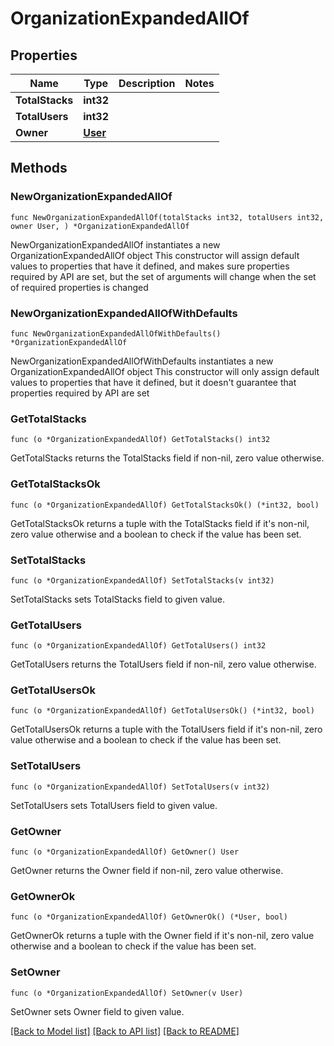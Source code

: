 # OrganizationExpandedAllOf

## Properties

Name | Type | Description | Notes
------------ | ------------- | ------------- | -------------
**TotalStacks** | **int32** |  | 
**TotalUsers** | **int32** |  | 
**Owner** | [**User**](User.md) |  | 

## Methods

### NewOrganizationExpandedAllOf

`func NewOrganizationExpandedAllOf(totalStacks int32, totalUsers int32, owner User, ) *OrganizationExpandedAllOf`

NewOrganizationExpandedAllOf instantiates a new OrganizationExpandedAllOf object
This constructor will assign default values to properties that have it defined,
and makes sure properties required by API are set, but the set of arguments
will change when the set of required properties is changed

### NewOrganizationExpandedAllOfWithDefaults

`func NewOrganizationExpandedAllOfWithDefaults() *OrganizationExpandedAllOf`

NewOrganizationExpandedAllOfWithDefaults instantiates a new OrganizationExpandedAllOf object
This constructor will only assign default values to properties that have it defined,
but it doesn't guarantee that properties required by API are set

### GetTotalStacks

`func (o *OrganizationExpandedAllOf) GetTotalStacks() int32`

GetTotalStacks returns the TotalStacks field if non-nil, zero value otherwise.

### GetTotalStacksOk

`func (o *OrganizationExpandedAllOf) GetTotalStacksOk() (*int32, bool)`

GetTotalStacksOk returns a tuple with the TotalStacks field if it's non-nil, zero value otherwise
and a boolean to check if the value has been set.

### SetTotalStacks

`func (o *OrganizationExpandedAllOf) SetTotalStacks(v int32)`

SetTotalStacks sets TotalStacks field to given value.


### GetTotalUsers

`func (o *OrganizationExpandedAllOf) GetTotalUsers() int32`

GetTotalUsers returns the TotalUsers field if non-nil, zero value otherwise.

### GetTotalUsersOk

`func (o *OrganizationExpandedAllOf) GetTotalUsersOk() (*int32, bool)`

GetTotalUsersOk returns a tuple with the TotalUsers field if it's non-nil, zero value otherwise
and a boolean to check if the value has been set.

### SetTotalUsers

`func (o *OrganizationExpandedAllOf) SetTotalUsers(v int32)`

SetTotalUsers sets TotalUsers field to given value.


### GetOwner

`func (o *OrganizationExpandedAllOf) GetOwner() User`

GetOwner returns the Owner field if non-nil, zero value otherwise.

### GetOwnerOk

`func (o *OrganizationExpandedAllOf) GetOwnerOk() (*User, bool)`

GetOwnerOk returns a tuple with the Owner field if it's non-nil, zero value otherwise
and a boolean to check if the value has been set.

### SetOwner

`func (o *OrganizationExpandedAllOf) SetOwner(v User)`

SetOwner sets Owner field to given value.



[[Back to Model list]](../README.md#documentation-for-models) [[Back to API list]](../README.md#documentation-for-api-endpoints) [[Back to README]](../README.md)


